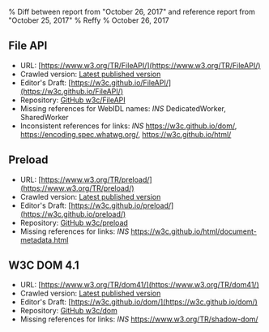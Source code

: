 % Diff between report from "October 26, 2017" and reference report from "October 25, 2017"
% Reffy
% October 26, 2017

## File API

- URL: [https://www.w3.org/TR/FileAPI/](https://www.w3.org/TR/FileAPI/)
- Crawled version: [Latest published version](https://www.w3.org/TR/2017/WD-FileAPI-20171026/)
- Editor's Draft: [https://w3c.github.io/FileAPI/](https://w3c.github.io/FileAPI/)
- Repository: [GitHub w3c/FileAPI](https://github.com/w3c/FileAPI)
- Missing references for WebIDL names: *INS* DedicatedWorker, SharedWorker
- Inconsistent references for links: *INS* https://w3c.github.io/dom/, https://encoding.spec.whatwg.org/, https://w3c.github.io/html/


## Preload

- URL: [https://www.w3.org/TR/preload/](https://www.w3.org/TR/preload/)
- Crawled version: [Latest published version](https://www.w3.org/TR/2017/CR-preload-20171026/)
- Editor's Draft: [https://w3c.github.io/preload/](https://w3c.github.io/preload/)
- Repository: [GitHub w3c/preload](https://github.com/w3c/preload)
- Missing references for links: *INS* https://w3c.github.io/html/document-metadata.html


## W3C DOM 4.1

- URL: [https://www.w3.org/TR/dom41/](https://www.w3.org/TR/dom41/)
- Crawled version: [Latest published version](https://www.w3.org/TR/2017/WD-dom41-20171025/)
- Editor's Draft: [https://w3c.github.io/dom/](https://w3c.github.io/dom/)
- Repository: [GitHub w3c/dom](https://github.com/w3c/dom)
- Missing references for links: *INS* https://www.w3.org/TR/shadow-dom/


